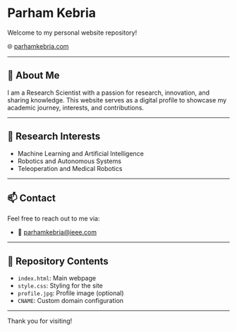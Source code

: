 
# Parham Kebria

Welcome to my personal website repository!

🌐 <a href="https://parhamkebria.com" target="_blank">parhamkebria.com</a>

---

## 🧠 About Me
I am a Research Scientist with a passion for research, innovation, and sharing knowledge. This website serves as a digital profile to showcase my academic journey, interests, and contributions.

---

## 🔬 Research Interests
- Machine Learning and Artificial Intelligence
- Robotics and Autonomous Systems
- Teleoperation and Medical Robotics

---

## 📫 Contact
Feel free to reach out to me via:
- 📧 parhamkebria@ieee.com


---

## 📁 Repository Contents
- `index.html`: Main webpage
- `style.css`: Styling for the site
- `profile.jpg`: Profile image (optional)
- `CNAME`: Custom domain configuration

---

Thank you for visiting!
